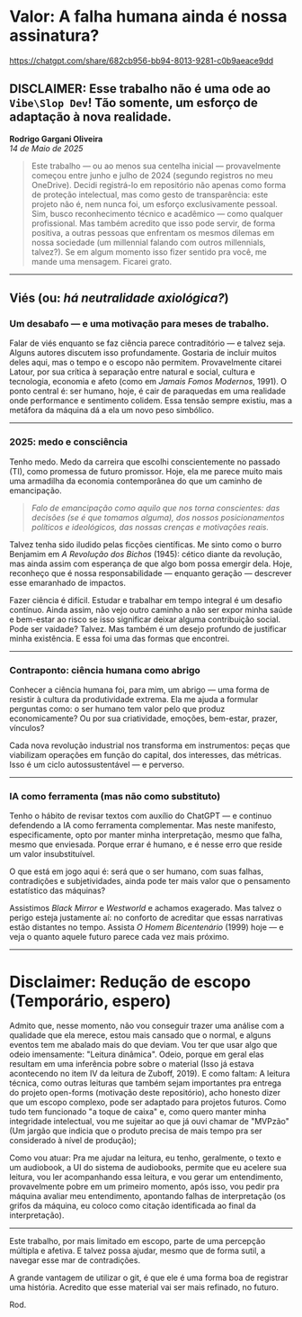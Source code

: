 # Valor: A falha humana ainda é nossa assinatura?

https://chatgpt.com/share/682cb956-bb94-8013-9281-c0b9aeace9dd

## DISCLAIMER: **Esse trabalho não é uma ode ao `Vibe\Slop Dev`! Tão somente, um esforço de adaptação à nova realidade.**

**Rodrigo Gargani Oliveira**  
*14 de Maio de 2025*

> Este trabalho — ou ao menos sua centelha inicial — provavelmente começou entre junho e julho de 2024 (segundo registros no meu OneDrive). Decidi registrá-lo em repositório não apenas como forma de proteção intelectual, mas como gesto de transparência: este projeto não é, nem nunca foi, um esforço exclusivamente pessoal. Sim, busco reconhecimento técnico e acadêmico — como qualquer profissional. Mas também acredito que isso pode servir, de forma positiva, a outras pessoas que enfrentam os mesmos dilemas em nossa sociedade (um millennial falando com outros millennials, talvez?). Se em algum momento isso fizer sentido pra você, me mande uma mensagem. Ficarei grato.

---

## Viés (ou: *há neutralidade axiológica?*)

### Um desabafo — e uma motivação para meses de trabalho.

Falar de viés enquanto se faz ciência parece contraditório — e talvez seja. Alguns autores discutem isso profundamente. Gostaria de incluir muitos deles aqui, mas o tempo e o escopo não permitem. Provavelmente citarei Latour, por sua crítica à separação entre natural e social, cultura e tecnologia, economia e afeto (como em *Jamais Fomos Modernos*, 1991). O ponto central é: ser humano, hoje, é cair de paraquedas em uma realidade onde performance e sentimento colidem. Essa tensão sempre existiu, mas a metáfora da máquina dá a ela um novo peso simbólico.

---

### 2025: medo e consciência

Tenho medo. Medo da carreira que escolhi conscientemente no passado (TI), como promessa de futuro promissor. Hoje, ela me parece muito mais uma armadilha da economia contemporânea do que um caminho de emancipação.

> *Falo de emancipação como aquilo que nos torna conscientes: das decisões (se é que tomamos alguma), dos nossos posicionamentos políticos e ideológicos, das nossas crenças e motivações reais.*

Talvez tenha sido iludido pelas ficções científicas. Me sinto como o burro Benjamim em *A Revolução dos Bichos* (1945): cético diante da revolução, mas ainda assim com esperança de que algo bom possa emergir dela. Hoje, reconheço que é nossa responsabilidade — enquanto geração — descrever esse emaranhado de impactos.

Fazer ciência é difícil. Estudar e trabalhar em tempo integral é um desafio contínuo. Ainda assim, não vejo outro caminho a não ser expor minha saúde e bem-estar ao risco se isso significar deixar alguma contribuição social. Pode ser vaidade? Talvez. Mas também é um desejo profundo de justificar minha existência. E essa foi uma das formas que encontrei.

---

### Contraponto: ciência humana como abrigo

Conhecer a ciência humana foi, para mim, um abrigo — uma forma de resistir à cultura da produtividade extrema. Ela me ajuda a formular perguntas como: o ser humano tem valor pelo que produz economicamente? Ou por sua criatividade, emoções, bem-estar, prazer, vínculos?

Cada nova revolução industrial nos transforma em instrumentos: peças que viabilizam operações em função do capital, dos interesses, das métricas. Isso é um ciclo autossustentável — e perverso.

---

### IA como ferramenta (mas não como substituto)

Tenho o hábito de revisar textos com auxílio do ChatGPT — e continuo defendendo a IA como ferramenta complementar. Mas neste manifesto, especificamente, opto por manter minha interpretação, mesmo que falha, mesmo que enviesada. Porque errar é humano, e é nesse erro que reside um valor insubstituível.

O que está em jogo aqui é: será que o ser humano, com suas falhas, contradições e subjetividades, ainda pode ter mais valor que o pensamento estatístico das máquinas?

Assistimos *Black Mirror* e *Westworld* e achamos exagerado. Mas talvez o perigo esteja justamente aí: no conforto de acreditar que essas narrativas estão distantes no tempo. Assista *O Homem Bicentenário* (1999) hoje — e veja o quanto aquele futuro parece cada vez mais próximo.

---

# Disclaimer: Redução de escopo (Temporário, espero)

Admito que, nesse momento, não vou conseguir trazer uma análise com a qualidade que ela merece, estou mais cansado que o normal, e alguns eventos tem me abalado mais do que deviam. Vou ter que usar algo que odeio imensamente: "Leitura dinâmica". Odeio, porque em geral elas resultam em uma inferência pobre sobre o material (Isso já estava acontecendo no item IV da leitura de Zuboff, 2019). E como faltam: A leitura técnica, como outras leituras que também sejam importantes pra entrega do projeto open-forms (motivação deste repositório), acho honesto dizer que um escopo complexo, pode ser adaptado para projetos futuros. Como tudo tem funcionado "a toque de caixa" e, como quero manter minha integridade intelectual, vou me sujeitar ao que já ouvi chamar de "MVPzão" (Um jargão que indicia que o produto precisa de mais tempo pra ser considerado à nível de produção);

Como vou atuar: Pra me ajudar na leitura, eu tenho, geralmente, o texto e um audiobook, a UI do sistema de audiobooks, permite que eu acelere sua leitura, vou ler acompanhando essa leitura, e vou gerar um entendimento, provavelmente pobre em um primeiro momento, após isso, vou pedir pra máquina avaliar meu entendimento, apontando falhas de interpretação (os grifos da máquina, eu coloco como citação identificada ao final da interpretação).

---

Este trabalho, por mais limitado em escopo, parte de uma percepção múltipla e afetiva. E talvez possa ajudar, mesmo que de forma sutil, a navegar esse mar de contradições.

A grande vantagem de utilizar o git, é que ele é uma forma boa de registrar uma história. Acredito que esse material vai ser mais refinado, no futuro.

Rod.
